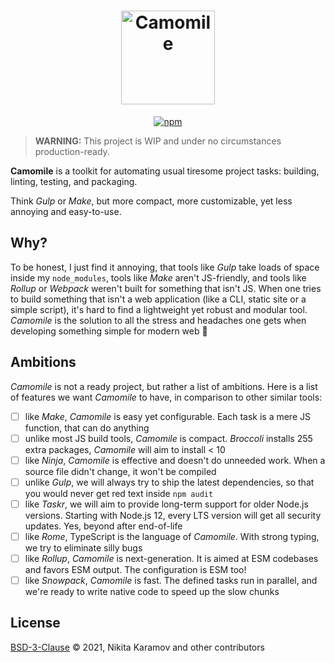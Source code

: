 <h1 align="center">
  <img alt="Camomile" height="150" width="150" src="https://media.githubusercontent.com/media/camomilejs/brand/master/logo/logo.png">
</h1>

<p align="center">
  <a href="https://www.npmjs.com/package/camomile"><img alt="npm" src="https://img.shields.io/npm/v/camomile?style=for-the-badge"></a>
</p>

> **WARNING:** This project is WIP and under no circumstances production-ready.

**Camomile** is a toolkit for automating usual tiresome project tasks:
building, linting, testing, and packaging.

Think _Gulp_ or _Make_, but more compact, more customizable, yet less annoying
and easy-to-use.

Why?
----

To be honest, I just find it annoying, that tools like _Gulp_ take loads of
space inside my `node_modules`, tools like _Make_ aren't JS-friendly, and tools
like _Rollup_ or _Webpack_ weren't built for something that isn't JS. When one
tries to build something that isn't a web application (like a CLI, static site
or a simple script), it's hard to find a lightweight yet robust and modular
tool. _Camomile_ is the solution to all the stress and headaches one gets when
developing something simple for modern web 🍵

Ambitions
---------

_Camomile_ is not a ready project, but rather a list of ambitions. Here is a
list of features we want _Camomile_ to have, in comparison to other similar
tools:

- [ ] like _Make_, _Camomile_ is easy yet configurable. Each task is a mere JS
      function, that can do anything
- [ ] unlike most JS build tools, _Camomile_ is compact. _Broccoli_ installs
      255 extra packages, _Camomile_ will aim to install < 10
- [ ] like _Ninja_, _Camomile_ is effective and doesn't do unneeded work.
      When a source file didn't change, it won't be compiled
- [ ] unlike _Gulp_, we will always try to ship the latest dependencies, so that
      you would never get red text inside `npm audit`
- [ ] like _Taskr_, we will aim to provide long-term support for older Node.js
      versions. Starting with Node.js 12, every LTS version will get all
      security updates. Yes, beyond after end-of-life
- [ ] like _Rome_, TypeScript is the language of _Camomile_. With strong typing,
      we try to eliminate silly bugs
- [ ] like _Rollup_, _Camomile_ is next-generation. It is aimed at ESM codebases
      and favors ESM output. The configuration is ESM too!
- [ ] like _Snowpack_, _Camomile_ is fast. The defined tasks run in parallel,
      and we're ready to write native code to speed up the slow chunks

License
-------

[BSD-3-Clause](https://spdx.org/licenses/BSD-3-Clause.html) © 2021, Nikita Karamov and other contributors
